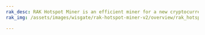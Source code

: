 ```yaml
---
rak_desc: RAK Hotspot Miner is an efficient miner for a new cryptocurrency, Helium (HNT). It can be set-up completely in minutes using a smartphone and can easily manages Hotspots and tokens from the mobile app. It offers Low Power that uses about the same amount as a 5W LED bulb, and it has LongFi™ technology that maximizes range and battery life.
rak_img: /assets/images/wisgate/rak-hotspot-miner-v2/overview/rak_hotspot_miner_v2.png

---
```


<rk-redirect to="/Product-Categories/WisGate/RAK-Hotspot-Miner-v2/Overview/" />